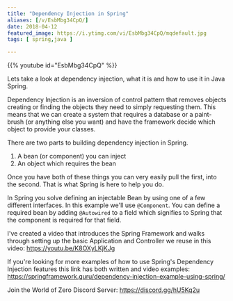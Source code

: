 ```yaml
---
title: "Dependency Injection in Spring"
aliases: [/v/EsbMbg34CpQ/]
date: 2018-04-12
featured_image: https://i.ytimg.com/vi/EsbMbg34CpQ/mqdefault.jpg
tags: [ spring,java ]

---
```


{{% youtube id="EsbMbg34CpQ" %}}

Lets take a look at dependency injection, what it is and how to use it in Java Spring.

Dependency Injection is an inversion of control pattern that removes objects creating or finding the objects they need to simply requesting them. This means that we can create a system that requires a database or a paint-brush (or anything else you want) and have the framework decide which object to provide your classes.

There are two parts to building dependency injection in Spring.

1. A bean (or component) you can inject
2. An object which requires the bean

Once you have both of these things you can very easily pull the first, into the second. That is what Spring is here to help you do.

In Spring you solve defining an injectable Bean by using one of a few different interfaces. In this example we'll use `@Component`. You can define a required bean by adding `@Autowired` to a field which signifies to Spring that the component is required for that field.

I've created a video that introduces the Spring Framework and walks through setting up the basic Application and Controller we reuse in this video: https://youtu.be/K8OXyLKjKJg

If you're looking for more examples of how to use Spring's Dependency Injection features this link has both written and video examples: https://springframework.guru/dependency-injection-example-using-spring/

Join the World of Zero Discord Server: https://discord.gg/hU5Kq2u